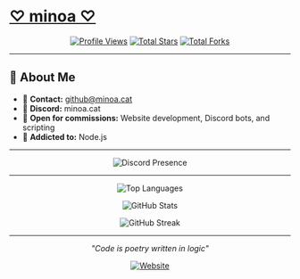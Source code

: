 # [♡ minoa ♡](https://minoa.cat)

<div align="center">
  
[![Profile Views](https://komarev.com/ghpvc/?username=m1noa&label=Profile%20views&color=ffa1bf&style=for-the-badge)](https://github.com/m1noa)
[![Total Stars](https://img.shields.io/badge/dynamic/json?&label=Total%20Stars&color=ffa1bf&style=for-the-badge&query=%24.stars&url=https://api.github-star-counter.workers.dev/user/m1noa)](https://github.com/m1noa)
[![Total Forks](https://img.shields.io/badge/dynamic/json?&label=Total%20Forks&color=ffa1bf&style=for-the-badge&query=%24.forks&url=https://api.github-star-counter.workers.dev/user/m1noa)](https://github.com/m1noa)

</div>

---

## 💫 About Me

- 📧 **Contact:** github@minoa.cat
- 💬 **Discord:** minoa.cat
- 💼 **Open for commissions:** Website development, Discord bots, and scripting
- 💖 **Addicted to:** Node.js

---
<div align="center">
  
![Discord Presence](https://lanyard.cnrad.dev/api/919656376807092304?bg=1a1c1f&borderRadius=12px&gradient=ffa1bf&hideDiscrim=true&globalName=true&idleMessage=Coding%20something%20cool..&useDisplayName=true&animated=true)

</div>

---

<div align="center">
  
![Top Languages](https://github-readme-stats.vercel.app/api/top-langs/?username=M1noa&include_all_commits=true&bg_color=1a1c1f&hide_border=true&theme=dark&border_radius=12px&hide=css,mdx,batchfile&title_color=ffa1bf&text_color=ffffff&icon_color=ffa1bf&layout=compact)

![GitHub Stats](https://github-readme-stats.vercel.app/api?username=M1noa&include_all_commits=true&bg_color=1a1c1f&hide_border=true&theme=dark&border_radius=12px&title_color=ffa1bf&text_color=ffffff&icon_color=ffa1bf&show_icons=true)

![GitHub Streak](https://streak-stats.demolab.com?user=M1noa&theme=dark&background=1a1c1f&border=ffa1bf&stroke=ffa1bf&ring=ffa1bf&fire=ffa1bf&currStreakNum=ffffff&sideNums=ffffff&currStreakLabel=ffa1bf&sideLabels=ffa1bf&dates=ffffff&hide_border=true&border_radius=12)

</div>

---

<div align="center">

*"Code is poetry written in logic"*

[![Website](https://img.shields.io/badge/🌐%20Website-minoa.cat-ffa1bf?style=for-the-badge&labelColor=1a1c1f)](https://minoa.cat)

</div>
